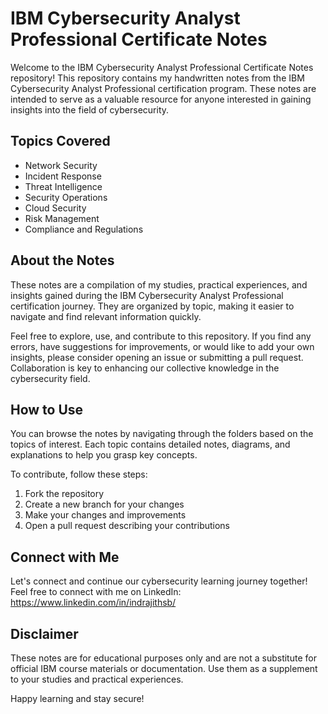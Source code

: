 # IBM Cybersecurity Analyst Professional Certificate Notes

Welcome to the IBM Cybersecurity Analyst Professional Certificate Notes repository! This repository contains my handwritten notes from the IBM Cybersecurity Analyst Professional certification program. These notes are intended to serve as a valuable resource for anyone interested in gaining insights into the field of cybersecurity.

## Topics Covered

- Network Security
- Incident Response
- Threat Intelligence
- Security Operations
- Cloud Security
- Risk Management
- Compliance and Regulations

## About the Notes

These notes are a compilation of my studies, practical experiences, and insights gained during the IBM Cybersecurity Analyst Professional certification journey. They are organized by topic, making it easier to navigate and find relevant information quickly.

Feel free to explore, use, and contribute to this repository. If you find any errors, have suggestions for improvements, or would like to add your own insights, please consider opening an issue or submitting a pull request. Collaboration is key to enhancing our collective knowledge in the cybersecurity field.

## How to Use

You can browse the notes by navigating through the folders based on the topics of interest. Each topic contains detailed notes, diagrams, and explanations to help you grasp key concepts.

To contribute, follow these steps:

1. Fork the repository
2. Create a new branch for your changes
3. Make your changes and improvements
4. Open a pull request describing your contributions

## Connect with Me

Let's connect and continue our cybersecurity learning journey together! Feel free to connect with me on LinkedIn: https://www.linkedin.com/in/indrajithsb/

## Disclaimer

These notes are for educational purposes only and are not a substitute for official IBM course materials or documentation. Use them as a supplement to your studies and practical experiences.

Happy learning and stay secure!
